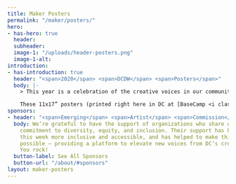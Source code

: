 ```yaml
---
title: Maker Posters
permalink: "/maker/posters/"
hero:
- has-hero: true
  header: 
  subheader: 
  image-1: "/uploads/header-posters.png"
  image-1-alt: 
introduction:
- has-introduction: true
  header: "<span>2020</span> <span>DCDW</span> <span>Posters</span>"
  body: |-
    > This year is a celebration of the creative voices in our community. We’re so excited to feature 5 limited-edition posters. Created by 5 up-and-coming artists in the DMV, these designs capture the diverse, vibrant, and innovative spirit of DC. The artists were selected from a pool of 65 applicants by an amazing committee of established artists — [Dany Green <i class="fas fa-external-link-square-alt"></i>](http://www.danygreen.com/){:target="_blank" rel="noopener nofollow"}, [Sonia Jones <i class="fas fa-external-link-square-alt"></i>](http://soniajonestheartist.com/){:target="_blank" rel="noopener nofollow"}, [Jodi Kostelnik <i class="fas fa-external-link-square-alt"></i>](https://theneighborgoods.com/){:target="_blank" rel="noopener nofollow"}, [Josue Martinez <i class="fas fa-external-link-square-alt"></i>](https://corintogallery.com/){:target="_blank" rel="noopener nofollow"}, and [Torie Partridge <i class="fas fa-external-link-square-alt"></i>](https://www.cherryblossomworkshop.com/){:target="_blank" rel="noopener nofollow"}.

    These 11x17” posters (printed right here in DC at [BaseCamp <i class="fas fa-external-link-square-alt"></i>](http://www.basecampdc.com/){:target="_blank" rel="noopener nofollow"}) are available for $20 each, or as a set of postcards for $10, at an online shop hosted by [Cherry Blossom Creative <i class="fas fa-external-link-square-alt"></i>](https://www.cherryblossomworkshop.com/){:target="_blank" rel="noopener nofollow"}. Each artist received a $500 commission and will be getting 60% of all proceeds from sales of their design. Don’t miss out on this limited time opportunity to show your DC pride—order yours today!
sponsors:
- header: "<span>Emerging</span> <span>Artist</span> <span>Commission</span> <span>Sponsors</span>"
  body: We’re grateful to have the support of organizations who share our values and
    commitment to diversity, equity, and inclusion. Their support has helped to make
    this week more inclusive and accessible, and has helped to make this poster commission
    possible — providing a platform to elevate new voices from DC’s creative community.
    You rock!
  button-label: See All Sponsors
  button-url: "/about/#sponsors"
layout: maker-posters
---
```


